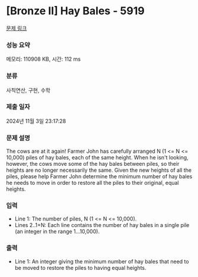 # [Bronze II] Hay Bales - 5919 

[문제 링크](https://www.acmicpc.net/problem/5919) 

### 성능 요약

메모리: 110908 KB, 시간: 112 ms

### 분류

사칙연산, 구현, 수학

### 제출 일자

2024년 11월 3일 23:17:28

### 문제 설명

<p>The cows are at it again!  Farmer John has carefully arranged N (1 <= N <= 10,000) piles of hay bales, each of the same height.  When he isn't looking, however, the cows move some of the hay bales between piles, so their heights are no longer necessarily the same.  Given the new heights of all the piles, please help Farmer John determine the minimum number of hay bales he needs to move in order to restore all the piles to their original, equal heights.</p>

### 입력 

 <ul><li>Line 1: The number of piles, N (1 <= N <= 10,000).</li><li>Lines 2..1+N: Each line contains the number of hay bales in a single pile (an integer in the range 1...10,000).</li></ul>

### 출력 

 <ul><li>Line 1: An integer giving the minimum number of hay bales that need to be moved to restore the piles to having equal heights.</li></ul>

